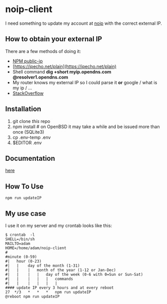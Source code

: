 # noip-client

I need something to update my account at [noip](https://www.noip.com/) with the correct external IP.

## How to obtain your external IP

There are a few methods of doing it:

- [NPM public-ip](https://github.com/sindresorhus/public-ip/blob/master/index.js)
- [https://ipecho.net/plain](https://ipecho.net/plain)
- Shell command **dig +short myip.opendns.com @resolver1.opendns.com**
- My router knows my external IP so I could parse it **or** google / what is my ip / ...
- [StackOverflow](https://stackoverflow.com/questions/1145899/how-do-i-find-out-what-my-external-ip-address-is)

## Installation

1. git clone *this* repo
2. npm install # on OpenBSD it may take a while and be issued more than once (SQLite3)
3. cp .env-temp .env
4. $EDITOR .env

## Documentation

[here](https://www.noip.com/integrate/request)

## How To Use

`npm run updateIP`

## My use case

I use it on my server and my crontab looks like this:
```
$ crontab  -l
SHELL=/bin/sh
MAILTO=adam
HOME=/home/adam/noip-client
#
#minute (0-59)
#|   hour (0-23)
#|   |    day of the month (1-31)
#|   |    |   month of the year (1-12 or Jan-Dec)
#|   |    |   |   day of the week (0-6 with 0=Sun or Sun-Sat)
#|   |    |   |   |   commands
#|   |    |   |   |   |
#### update IP every 3 hours and at every reboot
27  */3   *   *   *   npm run updateIP 
@reboot npm run updateIP
```

